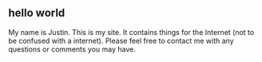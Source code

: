 ## hello world

My name is Justin.  This is my site.  It contains things for the Internet (not
to be confused with a internet).  Please feel free to contact me with any questions
or comments you may have.
